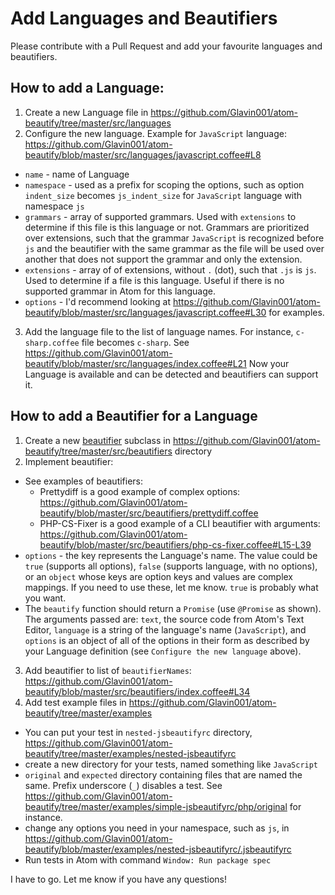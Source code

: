 # Add Languages and Beautifiers

Please contribute with a Pull Request and add your favourite languages and beautifiers.

## How to add a Language:

1. Create a new Language file in https://github.com/Glavin001/atom-beautify/tree/master/src/languages
2. Configure the new language. Example for `JavaScript` language: https://github.com/Glavin001/atom-beautify/blob/master/src/languages/javascript.coffee#L8
  - `name` - name of Language
  - `namespace` - used as a prefix for scoping the options, such as option `indent_size` becomes `js_indent_size` for `JavaScript` language with namespace `js`
  - `grammars` - array of supported grammars. Used with `extensions` to determine if this file is this language or not. Grammars are prioritized over extensions, such that the grammar `JavaScript` is recognized before `js` and the beautifier with the same grammar as the file will be used over another that does not support the grammar and only the extension.
  - `extensions` - array of of extensions, without `.` (dot), such that `.js` is `js`. Used to determine if a file is this language. Useful if there is no supported grammar in Atom for this language.
  - `options` - I'd recommend looking at https://github.com/Glavin001/atom-beautify/blob/master/src/languages/javascript.coffee#L30 for examples.
3. Add the language file to the list of language names. For instance, `c-sharp.coffee` file becomes `c-sharp`. See https://github.com/Glavin001/atom-beautify/blob/master/src/languages/index.coffee#L21
Now your Language is available and can be detected and beautifiers can support it.

## How to add a Beautifier for a Language

1. Create a new [beautifier](https://github.com/Glavin001/atom-beautify/blob/master/src/beautifiers/beautifier.coffee) subclass in https://github.com/Glavin001/atom-beautify/tree/master/src/beautifiers directory
2. Implement beautifier:
  - See examples of beautifiers:
    - Prettydiff is a good example of complex options: https://github.com/Glavin001/atom-beautify/blob/master/src/beautifiers/prettydiff.coffee
    - PHP-CS-Fixer is a good example of a CLI beautifier with arguments: https://github.com/Glavin001/atom-beautify/blob/master/src/beautifiers/php-cs-fixer.coffee#L15-L39
  - `options` - the key represents the Language's name. The value could be `true` (supports all options), `false` (supports language, with no options), or an `object` whose keys are option keys and values are complex mappings. If you need to use these, let me know. `true` is probably what you want.
  - The `beautify` function should return a `Promise` (use `@Promise` as shown). The arguments passed are: `text`, the source code from Atom's Text Editor, `language` is a string of the language's name (`JavaScript`), and `options` is an object of all of the options in their form as described by your Language definition (see `Configure the new language` above).
3. Add beautifier to list of `beautifierNames`: https://github.com/Glavin001/atom-beautify/blob/master/src/beautifiers/index.coffee#L34
4. Add test example files in https://github.com/Glavin001/atom-beautify/tree/master/examples
  - You can put your test in `nested-jsbeautifyrc` directory, https://github.com/Glavin001/atom-beautify/tree/master/examples/nested-jsbeautifyrc
  - create a new directory for your tests, named something like `JavaScript`
  - `original` and `expected` directory containing files that are named the same. Prefix underscore (`_`) disables a test. See https://github.com/Glavin001/atom-beautify/tree/master/examples/simple-jsbeautifyrc/php/original for instance.
  - change any options you need in your namespace, such as `js`, in https://github.com/Glavin001/atom-beautify/blob/master/examples/nested-jsbeautifyrc/.jsbeautifyrc
  - Run tests in Atom with command `Window: Run package spec`

I have to go. Let me know if you have any questions!
